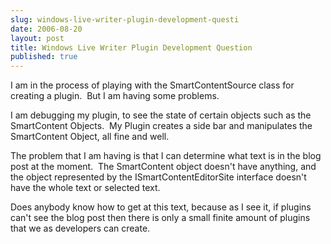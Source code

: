 ```yaml
---
slug: windows-live-writer-plugin-development-questi
date: 2006-08-20
layout: post
title: Windows Live Writer Plugin Development Question
published: true
---
```

<p>I am in the process of playing with the SmartContentSource class for creating a plugin.  But I am having some problems.</p> <p>I am debugging my plugin, to see the state of certain objects such as the SmartContent Objects.  My Plugin creates a side bar and manipulates the SmartContent Object, all fine and well.</p> <p>The problem that I am having is that I can determine what text is in the blog post at the moment.  The SmartContent object doesn't have anything, and the object represented by the ISmartContentEditorSite interface doesn't have the whole text or selected text.</p> <p>Does anybody know how to get at this text, because as I see it, if plugins can't see the blog post then there is only a small finite amount of plugins that we as developers can create.</p><div class="blogger-post-footer"><img class="posterous_download_image" src="https://blogger.googleusercontent.com/tracker/8109338-115609113744834232?l=www.kinlan.co.uk%2Findex.html" height="1" alt="" width="1" /></div>

